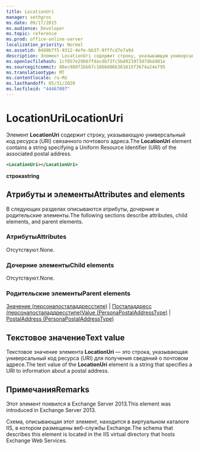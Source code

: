 ```yaml
---
title: LocationUri
manager: sethgros
ms.date: 09/17/2015
ms.audience: Developer
ms.topic: reference
ms.prod: office-online-server
localization_priority: Normal
ms.assetid: 0480b7f5-9312-4efe-bb37-9fffcd7e7a9d
description: Элемент LocationUri содержит строку, указывающую универсальный код ресурса (URI) связанного почтового адреса.
ms.openlocfilehash: 1cf857e29b67fdacdb73fc5bd921973d7dbd481e
ms.sourcegitcommit: 88ec988f2bb67c1866d06b361615f3674a24e795
ms.translationtype: MT
ms.contentlocale: ru-RU
ms.lasthandoff: 05/31/2020
ms.locfileid: "44467097"
---
```

# <a name="locationuri"></a><span data-ttu-id="db15e-103">LocationUri</span><span class="sxs-lookup"><span data-stu-id="db15e-103">LocationUri</span></span>

<span data-ttu-id="db15e-104">Элемент **LocationUri** содержит строку, указывающую универсальный код ресурса (URI) связанного почтового адреса.</span><span class="sxs-lookup"><span data-stu-id="db15e-104">The **LocationUri** element contains a string specifying a Uniform Resource Identifier (URI) of the associated postal address.</span></span> 
  
```XML
<LocationUri></LocationUri>
```

 <span data-ttu-id="db15e-105">**строка**</span><span class="sxs-lookup"><span data-stu-id="db15e-105">**string**</span></span>
## <a name="attributes-and-elements"></a><span data-ttu-id="db15e-106">Атрибуты и элементы</span><span class="sxs-lookup"><span data-stu-id="db15e-106">Attributes and elements</span></span>

<span data-ttu-id="db15e-107">В следующих разделах описываются атрибуты, дочерние и родительские элементы.</span><span class="sxs-lookup"><span data-stu-id="db15e-107">The following sections describe attributes, child elements, and parent elements.</span></span>
  
### <a name="attributes"></a><span data-ttu-id="db15e-108">Атрибуты</span><span class="sxs-lookup"><span data-stu-id="db15e-108">Attributes</span></span>

<span data-ttu-id="db15e-109">Отсутствуют.</span><span class="sxs-lookup"><span data-stu-id="db15e-109">None.</span></span>
  
### <a name="child-elements"></a><span data-ttu-id="db15e-110">Дочерние элементы</span><span class="sxs-lookup"><span data-stu-id="db15e-110">Child elements</span></span>

<span data-ttu-id="db15e-111">Отсутствуют.</span><span class="sxs-lookup"><span data-stu-id="db15e-111">None.</span></span>
  
### <a name="parent-elements"></a><span data-ttu-id="db15e-112">Родительские элементы</span><span class="sxs-lookup"><span data-stu-id="db15e-112">Parent elements</span></span>

<span data-ttu-id="db15e-113">[Значение (персонапосталаддресстипе)](value-personapostaladdresstype.md)  |  [Посталаддресс (персонапосталаддресстипе)](postaladdress-personapostaladdresstype.md)</span><span class="sxs-lookup"><span data-stu-id="db15e-113">[Value (PersonaPostalAddressType)](value-personapostaladdresstype.md) | [PostalAddress (PersonaPostalAddressType)](postaladdress-personapostaladdresstype.md)</span></span>
  
## <a name="text-value"></a><span data-ttu-id="db15e-114">Текстовое значение</span><span class="sxs-lookup"><span data-stu-id="db15e-114">Text value</span></span>

<span data-ttu-id="db15e-115">Текстовое значение элемента **LocationUri** — это строка, указывающая универсальный код ресурса (URI) для получения сведений о почтовом адресе.</span><span class="sxs-lookup"><span data-stu-id="db15e-115">The text value of the **LocationUri** element is a string that specifies a URI to information about a postal address.</span></span> 
  
## <a name="remarks"></a><span data-ttu-id="db15e-116">Примечания</span><span class="sxs-lookup"><span data-stu-id="db15e-116">Remarks</span></span>

<span data-ttu-id="db15e-117">Этот элемент появился в Exchange Server 2013.</span><span class="sxs-lookup"><span data-stu-id="db15e-117">This element was introduced in Exchange Server 2013.</span></span>
  
<span data-ttu-id="db15e-118">Схема, описывающая этот элемент, находится в виртуальном каталоге IIS, в котором размещены веб-службы Exchange.</span><span class="sxs-lookup"><span data-stu-id="db15e-118">The schema that describes this element is located in the IIS virtual directory that hosts Exchange Web Services.</span></span>
  

